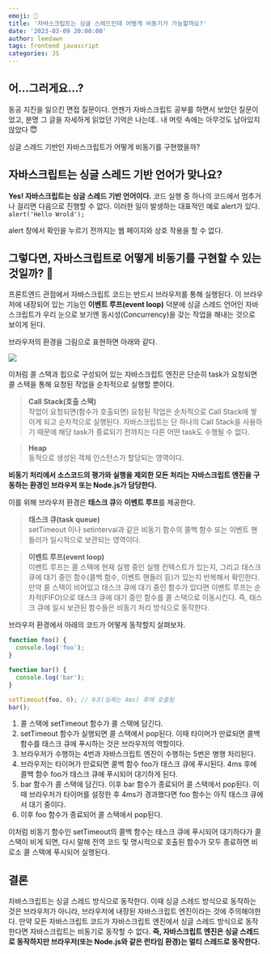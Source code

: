 ```yaml
---
emoji: 🦊
title: '자바스크립트는 싱글 스레드인데 어떻게 비동기가 가능할까요?'
date: '2023-03-09 20:00:00'
author: leedawn
tags: frontend javascript
categories: JS
---
```


## 어...그러게요...?

동공 지진을 일으킨 면접 질문이다. 언젠가 자바스크립트 공부를 하면서 보았던 질문이었고, 분명 그 글을 자세하게 읽었던 기억은 나는데..
내 머릿 속에는 아무것도 남아있지 않았다 😇

싱글 스레드 기반인 자바스크립트가 어떻게 비동기를 구현했을까?

## 자바스크립트는 싱글 스레드 기반 언어가 맞나요?

**Yes! 자바스크립트는 싱글 스레드 기반 언어이다.** 코드 실행 중 하나의 코드에서 멈추거나 걸리면 다음으로 진행할 수 없다. 이러한 일이 발생하는 대표적인 예로 alert가 있다. `alert('Hello Wrold');`

alert 창에서 확인을 누르기 전까지는 웹 페이지와 상호 작용을 할 수 없다.

## 그렇다면, 자바스크립트로 어떻게 비동기를 구현할 수 있는 것일까? 🤨

프론트엔드 관점에서 자바스크립트 코드는 반드시 브라우저를 통해 실행된다. 이 브라우저에 내장되어 있는 기능인 **이벤트 루프(event loop)** 덕분에 싱글 스레드 언어인 자바스크립트가 우리 눈으로 보기엔 동시성(Concurrency)을 갖는 작업을 해내는 것으로 보이게 된다.

브라우저의 환경을 그림으로 표현하면 아래와 같다.

![](https://poiemaweb.com/img/event-loop.png)

이처럼 콜 스택과 힙으로 구성되어 있는 자바스크립트 엔진은 단순히 task가 요청되면 콜 스택을 통해 요청된 작업을 순차적으로 실행할 뿐이다.

> **Call Stack(호출 스택)**  
> 작업이 요청되면(함수가 호출되면) 요청된 작업은 순차적으로 Call Stack에 쌓이게 되고 순차적으로 실행된다. 자바스크립트는 단 하나의 Call Stack을 사용하기 때문에 해당 task가 종료되기 전까지는 다른 어떤 task도 수행될 수 없다.

> **Heap**  
> 동적으로 생성된 객체 인스턴스가 할당되는 영역이다.

**비동기 처리에서 소스코드의 평가와 실행을 제외한 모든 처리는 자바스크립트 엔진을 구동하는 환경인 브라우저 또는 Node.js가 담당한다.**

이를 위해 브라우저 환경은 **태스크 큐**와 **이벤트 루프**를 제공한다.

> **태스크 큐(task queue)**  
> setTimeout 이나 setinterval과 같은 비동기 함수의 콜백 함수 또는 이벤트 핸들러가 일시적으로 보관되는 영역이다.

> **이벤트 루프(event loop)**  
> 이벤트 루프는 콜 스택에 현재 실행 중인 실행 컨텍스트가 있는지, 그리고 태스크 큐에 대기 중인 함수(콜백 함수, 이벤트 핸들러 등)가 있는지 반복해서 확인한다. 만약 콜 스택이 비어있고 태스크 큐에 대기 중인 함수가 있다면 이벤트 루프는 순차적(FIFO)으로 태스크 큐에 대기 중인 함수를 콜 스택으로 이동시킨다. 즉, 태스크 큐에 일시 보관된 함수들은 비동기 처리 방식으로 동작한다.

브라우저 환경에서 아래의 코드가 어떻게 동작할지 살펴보자.

```javascript
function foo() {
  console.log('foo');
}

function bar() {
  console.log('bar');
}

setTimeout(foo, 0); // 0초(실제는 4ms) 후에 호출됨
bar();
```

1. 콜 스택에 setTimeout 함수가 콜 스택에 담긴다.
2. setTimeout 함수가 실행되면 콜 스택에서 pop된다. 이때 타이머가 만료되면 콜백 함수를 태스크 큐에 푸시하는 것은 브라우저의 역할이다.
3. 브라우저가 수행하는 4번과 자바스크립트 엔진이 수행하는 5번은 병행 처리된다.
4. 브라우저는 타이머가 만료되면 콜백 함수 foo가 태스크 큐에 푸시된다. 4ms 후에 콜백 함수 foo가 태스크 큐에 푸시되어 대기하게 된다.
5. bar 함수가 콜 스택에 담긴다. 이후 bar 함수가 종료되어 콜 스택에서 pop된다. 이때 브라우저가 타이머를 설정한 후 4ms가 경과했다면 foo 함수는 아직 태스크 큐에서 대기 중이다.
6. 이후 foo 함수가 종료되어 콜 스택에서 pop된다.

이처럼 비동기 함수인 setTimeout의 콜백 함수는 태스크 큐에 푸시되어 대기하다가 콜 스택이 비게 되면, 다시 말해 전역 코드 및 명시적으로 호출된 함수가 모두 종료하면 비로소 콜 스택에 푸시되어 실행된다.

## 결론

자바스크립트는 싱글 스레드 방식으로 동작한다. 이때 싱글 스레드 방식으로 동작하는 것은 브라우저가 아니라, 브라우저에 내장된 자바스크립트 엔진이라는 것에 주의해야한다. 만약 모든 자바스크립트 코드가 자바스크립트 엔진에서 싱글 스레드 방식으로 동작한다면 자바스크립트는 비동기로 동작할 수 없다. **즉, 자바스크립트 엔진은 싱글 스레드로 동작하지만 브라우저(또는 Node.js와 같은 런타임 환경)는 멀티 스레드로 동작한다.**

```toc

```
